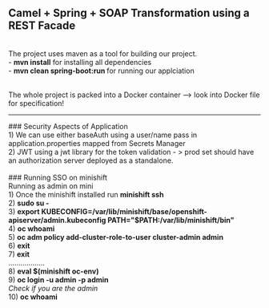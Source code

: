 ## Camel + Spring + SOAP Transformation using a REST Facade
<br>
The project uses maven as a tool for building our project.
<br>
 - <b>mvn install</b> for installing all dependencies<br>
 - <b>mvn clean spring-boot:run </b> for running our applciation<br>
<br>

The whole project is packed into a Docker container --> look into Docker file for specification!

<hr>
### Security Aspects of Application
<br>
1) We can use either baseAuth using a user/name pass in application.properties mapped from Secrets Manager <br>
2) JWT using a jwt library for the token validation - > prod set should have an authorization server deployed as a standalone. <br><br>
### Running SSO on minishift
<br>
Running as admin on mini<br>
1) Once the minishift installed run <b>minishift ssh </b><br>
2) <b>sudo su -</b> <br>
3) <b>export KUBECONFIG=/var/lib/minishift/base/openshift-apiserver/admin.kubeconfig PATH="$PATH:/var/lib/minishift/bin"</b><br>
4) <b>oc whoami</b><br>
5) <b>oc adm policy add-cluster-role-to-user cluster-admin admin</b><br>
6) <b>exit</b> <br>
7) <b>exit</b><br>
..................<br>
8) <b>eval $(minishift oc-env)</b><br>
9) <b>oc login -u admin -p admin</b><br>
<i>Check if you are the admin</i><br>
10) <b>oc whoami</b><br>
